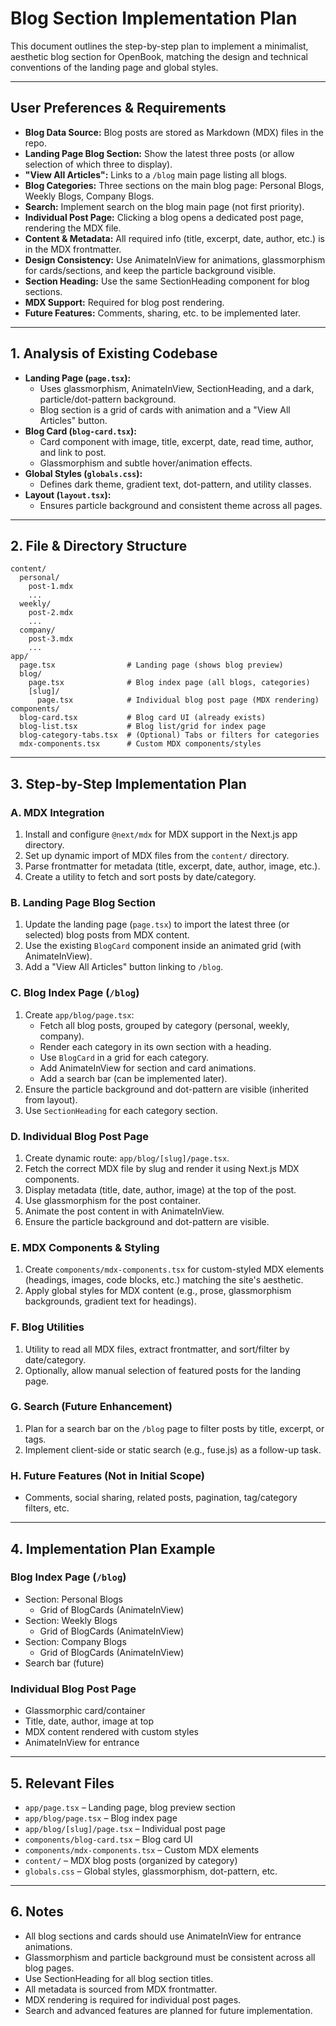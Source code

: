 # Blog Section Implementation Plan

This document outlines the step-by-step plan to implement a minimalist, aesthetic blog section for OpenBook, matching the design and technical conventions of the landing page and global styles.

---

## User Preferences & Requirements

- **Blog Data Source:** Blog posts are stored as Markdown (MDX) files in the repo.
- **Landing Page Blog Section:** Show the latest three posts (or allow selection of which three to display).
- **"View All Articles":** Links to a `/blog` main page listing all blogs.
- **Blog Categories:** Three sections on the main blog page: Personal Blogs, Weekly Blogs, Company Blogs.
- **Search:** Implement search on the blog main page (not first priority).
- **Individual Post Page:** Clicking a blog opens a dedicated post page, rendering the MDX file.
- **Content & Metadata:** All required info (title, excerpt, date, author, etc.) is in the MDX frontmatter.
- **Design Consistency:** Use AnimateInView for animations, glassmorphism for cards/sections, and keep the particle background visible.
- **Section Heading:** Use the same SectionHeading component for blog sections.
- **MDX Support:** Required for blog post rendering.
- **Future Features:** Comments, sharing, etc. to be implemented later.

---

## 1. Analysis of Existing Codebase

- **Landing Page (`page.tsx`):**
  - Uses glassmorphism, AnimateInView, SectionHeading, and a dark, particle/dot-pattern background.
  - Blog section is a grid of cards with animation and a "View All Articles" button.
- **Blog Card (`blog-card.tsx`):**
  - Card component with image, title, excerpt, date, read time, author, and link to post.
  - Glassmorphism and subtle hover/animation effects.
- **Global Styles (`globals.css`):**
  - Defines dark theme, gradient text, dot-pattern, and utility classes.
- **Layout (`layout.tsx`):**
  - Ensures particle background and consistent theme across all pages.

---

## 2. File & Directory Structure

```
content/
  personal/
    post-1.mdx
    ...
  weekly/
    post-2.mdx
    ...
  company/
    post-3.mdx
    ...
app/
  page.tsx                # Landing page (shows blog preview)
  blog/
    page.tsx              # Blog index page (all blogs, categories)
    [slug]/
      page.tsx            # Individual blog post page (MDX rendering)
components/
  blog-card.tsx           # Blog card UI (already exists)
  blog-list.tsx           # Blog list/grid for index page
  blog-category-tabs.tsx  # (Optional) Tabs or filters for categories
  mdx-components.tsx      # Custom MDX components/styles
```

---

## 3. Step-by-Step Implementation Plan

### A. **MDX Integration**
1. Install and configure `@next/mdx` for MDX support in the Next.js app directory.
2. Set up dynamic import of MDX files from the `content/` directory.
3. Parse frontmatter for metadata (title, excerpt, date, author, image, etc.).
4. Create a utility to fetch and sort posts by date/category.

### B. **Landing Page Blog Section**
1. Update the landing page (`page.tsx`) to import the latest three (or selected) blog posts from MDX content.
2. Use the existing `BlogCard` component inside an animated grid (with AnimateInView).
3. Add a "View All Articles" button linking to `/blog`.

### C. **Blog Index Page (`/blog`)**
1. Create `app/blog/page.tsx`:
   - Fetch all blog posts, grouped by category (personal, weekly, company).
   - Render each category in its own section with a heading.
   - Use `BlogCard` in a grid for each category.
   - Add AnimateInView for section and card animations.
   - Add a search bar (can be implemented later).
2. Ensure the particle background and dot-pattern are visible (inherited from layout).
3. Use `SectionHeading` for each category section.

### D. **Individual Blog Post Page**
1. Create dynamic route: `app/blog/[slug]/page.tsx`.
2. Fetch the correct MDX file by slug and render it using Next.js MDX components.
3. Display metadata (title, date, author, image) at the top of the post.
4. Use glassmorphism for the post container.
5. Animate the post content in with AnimateInView.
6. Ensure the particle background and dot-pattern are visible.

### E. **MDX Components & Styling**
1. Create `components/mdx-components.tsx` for custom-styled MDX elements (headings, images, code blocks, etc.) matching the site's aesthetic.
2. Apply global styles for MDX content (e.g., prose, glassmorphism backgrounds, gradient text for headings).

### F. **Blog Utilities**
1. Utility to read all MDX files, extract frontmatter, and sort/filter by date/category.
2. Optionally, allow manual selection of featured posts for the landing page.

### G. **Search (Future Enhancement)**
1. Plan for a search bar on the `/blog` page to filter posts by title, excerpt, or tags.
2. Implement client-side or static search (e.g., fuse.js) as a follow-up task.

### H. **Future Features (Not in Initial Scope)**
- Comments, social sharing, related posts, pagination, tag/category filters, etc.

---

## 4. Implementation Plan Example

### Blog Index Page (`/blog`)
- Section: Personal Blogs
  - Grid of BlogCards (AnimateInView)
- Section: Weekly Blogs
  - Grid of BlogCards (AnimateInView)
- Section: Company Blogs
  - Grid of BlogCards (AnimateInView)
- Search bar (future)

### Individual Blog Post Page
- Glassmorphic card/container
- Title, date, author, image at top
- MDX content rendered with custom styles
- AnimateInView for entrance

---

## 5. Relevant Files

- `app/page.tsx` – Landing page, blog preview section
- `app/blog/page.tsx` – Blog index page
- `app/blog/[slug]/page.tsx` – Individual post page
- `components/blog-card.tsx` – Blog card UI
- `components/mdx-components.tsx` – Custom MDX elements
- `content/` – MDX blog posts (organized by category)
- `globals.css` – Global styles, glassmorphism, dot-pattern, etc.

---

## 6. Notes
- All blog sections and cards should use AnimateInView for entrance animations.
- Glassmorphism and particle background must be consistent across all blog pages.
- Use SectionHeading for all blog section titles.
- All metadata is sourced from MDX frontmatter.
- MDX rendering is required for individual post pages.
- Search and advanced features are planned for future implementation. 